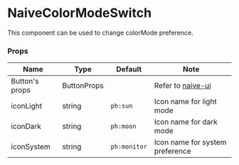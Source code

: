 # NaiveColorModeSwitch

This component can be used to change colorMode preference.

### Props

| **Name**       | **Type**    | **Default**  | **Note**                                                                      |
| -------------- | ----------- | ------------ | ----------------------------------------------------------------------------- |
| Button's props | ButtonProps |              | Refer to [naive-ui](https://www.naiveui.com/en-US/os-theme/components/button) |
| iconLight      | string      | `ph:sun`     | Icon name for light mode                                                      |
| iconDark       | string      | `ph:moon`    | Icon name for dark mode                                                       |
| iconSystem     | string      | `ph:monitor` | Icon name for system preference                                              |
